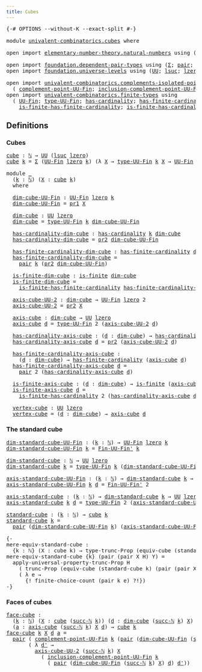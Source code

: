 ```yaml
---
title: Cubes
---
```


<pre class="Agda"><a id="31" class="Symbol">{-#</a> <a id="35" class="Keyword">OPTIONS</a> <a id="43" class="Pragma">--without-K</a> <a id="55" class="Pragma">--exact-split</a> <a id="69" class="Symbol">#-}</a>

<a id="74" class="Keyword">module</a> <a id="81" href="univalent-combinatorics.cubes.html" class="Module">univalent-combinatorics.cubes</a> <a id="111" class="Keyword">where</a>

<a id="118" class="Keyword">open</a> <a id="123" class="Keyword">import</a> <a id="130" href="elementary-number-theory.natural-numbers.html" class="Module">elementary-number-theory.natural-numbers</a> <a id="171" class="Keyword">using</a> <a id="177" class="Symbol">(</a><a id="178" href="elementary-number-theory.natural-numbers.html#1548" class="Datatype">ℕ</a><a id="179" class="Symbol">;</a> <a id="181" href="elementary-number-theory.natural-numbers.html#1569" class="InductiveConstructor">zero-ℕ</a><a id="187" class="Symbol">;</a> <a id="189" href="elementary-number-theory.natural-numbers.html#1582" class="InductiveConstructor">succ-ℕ</a><a id="195" class="Symbol">)</a>

<a id="198" class="Keyword">open</a> <a id="203" class="Keyword">import</a> <a id="210" href="foundation.dependent-pair-types.html" class="Module">foundation.dependent-pair-types</a> <a id="242" class="Keyword">using</a> <a id="248" class="Symbol">(</a><a id="249" href="foundation-core.dependent-pair-types.html#515" class="Record">Σ</a><a id="250" class="Symbol">;</a> <a id="252" href="foundation-core.dependent-pair-types.html#588" class="InductiveConstructor">pair</a><a id="256" class="Symbol">;</a> <a id="258" href="foundation-core.dependent-pair-types.html#605" class="Field">pr1</a><a id="261" class="Symbol">;</a> <a id="263" href="foundation-core.dependent-pair-types.html#617" class="Field">pr2</a><a id="266" class="Symbol">)</a>
<a id="268" class="Keyword">open</a> <a id="273" class="Keyword">import</a> <a id="280" href="foundation.universe-levels.html" class="Module">foundation.universe-levels</a> <a id="307" class="Keyword">using</a> <a id="313" class="Symbol">(</a><a id="314" href="foundation-core.universe-levels.html#235" class="Primitive">UU</a><a id="316" class="Symbol">;</a> <a id="318" href="Agda.Primitive.html#780" class="Primitive">lsuc</a><a id="322" class="Symbol">;</a> <a id="324" href="Agda.Primitive.html#764" class="Primitive">lzero</a><a id="329" class="Symbol">)</a>

<a id="332" class="Keyword">open</a> <a id="337" class="Keyword">import</a> <a id="344" href="univalent-combinatorics.complements-isolated-points.html" class="Module">univalent-combinatorics.complements-isolated-points</a> <a id="396" class="Keyword">using</a>
  <a id="404" class="Symbol">(</a> <a id="406" href="univalent-combinatorics.complements-isolated-points.html#3171" class="Function">complement-point-UU-Fin</a><a id="429" class="Symbol">;</a> <a id="431" href="univalent-combinatorics.complements-isolated-points.html#3449" class="Function">inclusion-complement-point-UU-Fin</a><a id="464" class="Symbol">)</a>
<a id="466" class="Keyword">open</a> <a id="471" class="Keyword">import</a> <a id="478" href="univalent-combinatorics.finite-types.html" class="Module">univalent-combinatorics.finite-types</a> <a id="515" class="Keyword">using</a>
  <a id="523" class="Symbol">(</a> <a id="525" href="univalent-combinatorics.finite-types.html#5087" class="Function">UU-Fin</a><a id="531" class="Symbol">;</a> <a id="533" href="univalent-combinatorics.finite-types.html#5170" class="Function">type-UU-Fin</a><a id="544" class="Symbol">;</a> <a id="546" href="univalent-combinatorics.finite-types.html#4910" class="Function">has-cardinality</a><a id="561" class="Symbol">;</a> <a id="563" href="univalent-combinatorics.finite-types.html#5462" class="Function">has-finite-cardinality</a><a id="585" class="Symbol">;</a> <a id="587" href="univalent-combinatorics.finite-types.html#4139" class="Function">is-finite</a><a id="596" class="Symbol">;</a>
    <a id="602" href="univalent-combinatorics.finite-types.html#11047" class="Function">is-finite-has-finite-cardinality</a><a id="634" class="Symbol">;</a> <a id="636" href="univalent-combinatorics.finite-types.html#11297" class="Function">is-finite-has-cardinality</a><a id="661" class="Symbol">;</a> <a id="663" href="univalent-combinatorics.finite-types.html#9305" class="Function">Fin-UU-Fin&#39;</a><a id="674" class="Symbol">)</a>
</pre>
## Definitions

### Cubes

<pre class="Agda"><a id="cube"></a><a id="716" href="univalent-combinatorics.cubes.html#716" class="Function">cube</a> <a id="721" class="Symbol">:</a> <a id="723" href="elementary-number-theory.natural-numbers.html#1548" class="Datatype">ℕ</a> <a id="725" class="Symbol">→</a> <a id="727" href="foundation-core.universe-levels.html#235" class="Primitive">UU</a> <a id="730" class="Symbol">(</a><a id="731" href="Agda.Primitive.html#780" class="Primitive">lsuc</a> <a id="736" href="Agda.Primitive.html#764" class="Primitive">lzero</a><a id="741" class="Symbol">)</a>
<a id="743" href="univalent-combinatorics.cubes.html#716" class="Function">cube</a> <a id="748" href="univalent-combinatorics.cubes.html#748" class="Bound">k</a> <a id="750" class="Symbol">=</a> <a id="752" href="foundation-core.dependent-pair-types.html#515" class="Record">Σ</a> <a id="754" class="Symbol">(</a><a id="755" href="univalent-combinatorics.finite-types.html#5087" class="Function">UU-Fin</a> <a id="762" href="Agda.Primitive.html#764" class="Primitive">lzero</a> <a id="768" href="univalent-combinatorics.cubes.html#748" class="Bound">k</a><a id="769" class="Symbol">)</a> <a id="771" class="Symbol">(λ</a> <a id="774" href="univalent-combinatorics.cubes.html#774" class="Bound">X</a> <a id="776" class="Symbol">→</a> <a id="778" href="univalent-combinatorics.finite-types.html#5170" class="Function">type-UU-Fin</a> <a id="790" href="univalent-combinatorics.cubes.html#748" class="Bound">k</a> <a id="792" href="univalent-combinatorics.cubes.html#774" class="Bound">X</a> <a id="794" class="Symbol">→</a> <a id="796" href="univalent-combinatorics.finite-types.html#5087" class="Function">UU-Fin</a> <a id="803" href="Agda.Primitive.html#764" class="Primitive">lzero</a> <a id="809" class="Number">2</a><a id="810" class="Symbol">)</a>

<a id="813" class="Keyword">module</a> <a id="820" href="univalent-combinatorics.cubes.html#820" class="Module">_</a>
  <a id="824" class="Symbol">(</a><a id="825" href="univalent-combinatorics.cubes.html#825" class="Bound">k</a> <a id="827" class="Symbol">:</a> <a id="829" href="elementary-number-theory.natural-numbers.html#1548" class="Datatype">ℕ</a><a id="830" class="Symbol">)</a> <a id="832" class="Symbol">(</a><a id="833" href="univalent-combinatorics.cubes.html#833" class="Bound">X</a> <a id="835" class="Symbol">:</a> <a id="837" href="univalent-combinatorics.cubes.html#716" class="Function">cube</a> <a id="842" href="univalent-combinatorics.cubes.html#825" class="Bound">k</a><a id="843" class="Symbol">)</a>
  <a id="847" class="Keyword">where</a>
  
  <a id="858" href="univalent-combinatorics.cubes.html#858" class="Function">dim-cube-UU-Fin</a> <a id="874" class="Symbol">:</a> <a id="876" href="univalent-combinatorics.finite-types.html#5087" class="Function">UU-Fin</a> <a id="883" href="Agda.Primitive.html#764" class="Primitive">lzero</a> <a id="889" href="univalent-combinatorics.cubes.html#825" class="Bound">k</a>
  <a id="893" href="univalent-combinatorics.cubes.html#858" class="Function">dim-cube-UU-Fin</a> <a id="909" class="Symbol">=</a> <a id="911" href="foundation-core.dependent-pair-types.html#605" class="Field">pr1</a> <a id="915" href="univalent-combinatorics.cubes.html#833" class="Bound">X</a>

  <a id="920" href="univalent-combinatorics.cubes.html#920" class="Function">dim-cube</a> <a id="929" class="Symbol">:</a> <a id="931" href="foundation-core.universe-levels.html#235" class="Primitive">UU</a> <a id="934" href="Agda.Primitive.html#764" class="Primitive">lzero</a>
  <a id="942" href="univalent-combinatorics.cubes.html#920" class="Function">dim-cube</a> <a id="951" class="Symbol">=</a> <a id="953" href="univalent-combinatorics.finite-types.html#5170" class="Function">type-UU-Fin</a> <a id="965" href="univalent-combinatorics.cubes.html#825" class="Bound">k</a> <a id="967" href="univalent-combinatorics.cubes.html#858" class="Function">dim-cube-UU-Fin</a>

  <a id="986" href="univalent-combinatorics.cubes.html#986" class="Function">has-cardinality-dim-cube</a> <a id="1011" class="Symbol">:</a> <a id="1013" href="univalent-combinatorics.finite-types.html#4910" class="Function">has-cardinality</a> <a id="1029" href="univalent-combinatorics.cubes.html#825" class="Bound">k</a> <a id="1031" href="univalent-combinatorics.cubes.html#920" class="Function">dim-cube</a>
  <a id="1042" href="univalent-combinatorics.cubes.html#986" class="Function">has-cardinality-dim-cube</a> <a id="1067" class="Symbol">=</a> <a id="1069" href="foundation-core.dependent-pair-types.html#617" class="Field">pr2</a> <a id="1073" href="univalent-combinatorics.cubes.html#858" class="Function">dim-cube-UU-Fin</a>

  <a id="1092" href="univalent-combinatorics.cubes.html#1092" class="Function">has-finite-cardinality-dim-cube</a> <a id="1124" class="Symbol">:</a> <a id="1126" href="univalent-combinatorics.finite-types.html#5462" class="Function">has-finite-cardinality</a> <a id="1149" href="univalent-combinatorics.cubes.html#920" class="Function">dim-cube</a>
  <a id="1160" href="univalent-combinatorics.cubes.html#1092" class="Function">has-finite-cardinality-dim-cube</a> <a id="1192" class="Symbol">=</a>
    <a id="1198" href="foundation-core.dependent-pair-types.html#588" class="InductiveConstructor">pair</a> <a id="1203" href="univalent-combinatorics.cubes.html#825" class="Bound">k</a> <a id="1205" class="Symbol">(</a><a id="1206" href="foundation-core.dependent-pair-types.html#617" class="Field">pr2</a> <a id="1210" href="univalent-combinatorics.cubes.html#858" class="Function">dim-cube-UU-Fin</a><a id="1225" class="Symbol">)</a>

  <a id="1230" href="univalent-combinatorics.cubes.html#1230" class="Function">is-finite-dim-cube</a> <a id="1249" class="Symbol">:</a> <a id="1251" href="univalent-combinatorics.finite-types.html#4139" class="Function">is-finite</a> <a id="1261" href="univalent-combinatorics.cubes.html#920" class="Function">dim-cube</a>
  <a id="1272" href="univalent-combinatorics.cubes.html#1230" class="Function">is-finite-dim-cube</a> <a id="1291" class="Symbol">=</a>
    <a id="1297" href="univalent-combinatorics.finite-types.html#11047" class="Function">is-finite-has-finite-cardinality</a> <a id="1330" href="univalent-combinatorics.cubes.html#1092" class="Function">has-finite-cardinality-dim-cube</a>

  <a id="1365" href="univalent-combinatorics.cubes.html#1365" class="Function">axis-cube-UU-2</a> <a id="1380" class="Symbol">:</a> <a id="1382" href="univalent-combinatorics.cubes.html#920" class="Function">dim-cube</a> <a id="1391" class="Symbol">→</a> <a id="1393" href="univalent-combinatorics.finite-types.html#5087" class="Function">UU-Fin</a> <a id="1400" href="Agda.Primitive.html#764" class="Primitive">lzero</a> <a id="1406" class="Number">2</a>
  <a id="1410" href="univalent-combinatorics.cubes.html#1365" class="Function">axis-cube-UU-2</a> <a id="1425" class="Symbol">=</a> <a id="1427" href="foundation-core.dependent-pair-types.html#617" class="Field">pr2</a> <a id="1431" href="univalent-combinatorics.cubes.html#833" class="Bound">X</a>

  <a id="1436" href="univalent-combinatorics.cubes.html#1436" class="Function">axis-cube</a> <a id="1446" class="Symbol">:</a> <a id="1448" href="univalent-combinatorics.cubes.html#920" class="Function">dim-cube</a> <a id="1457" class="Symbol">→</a> <a id="1459" href="foundation-core.universe-levels.html#235" class="Primitive">UU</a> <a id="1462" href="Agda.Primitive.html#764" class="Primitive">lzero</a>
  <a id="1470" href="univalent-combinatorics.cubes.html#1436" class="Function">axis-cube</a> <a id="1480" href="univalent-combinatorics.cubes.html#1480" class="Bound">d</a> <a id="1482" class="Symbol">=</a> <a id="1484" href="univalent-combinatorics.finite-types.html#5170" class="Function">type-UU-Fin</a> <a id="1496" class="Number">2</a> <a id="1498" class="Symbol">(</a><a id="1499" href="univalent-combinatorics.cubes.html#1365" class="Function">axis-cube-UU-2</a> <a id="1514" href="univalent-combinatorics.cubes.html#1480" class="Bound">d</a><a id="1515" class="Symbol">)</a>

  <a id="1520" href="univalent-combinatorics.cubes.html#1520" class="Function">has-cardinality-axis-cube</a> <a id="1546" class="Symbol">:</a> <a id="1548" class="Symbol">(</a><a id="1549" href="univalent-combinatorics.cubes.html#1549" class="Bound">d</a> <a id="1551" class="Symbol">:</a> <a id="1553" href="univalent-combinatorics.cubes.html#920" class="Function">dim-cube</a><a id="1561" class="Symbol">)</a> <a id="1563" class="Symbol">→</a> <a id="1565" href="univalent-combinatorics.finite-types.html#4910" class="Function">has-cardinality</a> <a id="1581" class="Number">2</a> <a id="1583" class="Symbol">(</a><a id="1584" href="univalent-combinatorics.cubes.html#1436" class="Function">axis-cube</a> <a id="1594" href="univalent-combinatorics.cubes.html#1549" class="Bound">d</a><a id="1595" class="Symbol">)</a>
  <a id="1599" href="univalent-combinatorics.cubes.html#1520" class="Function">has-cardinality-axis-cube</a> <a id="1625" href="univalent-combinatorics.cubes.html#1625" class="Bound">d</a> <a id="1627" class="Symbol">=</a> <a id="1629" href="foundation-core.dependent-pair-types.html#617" class="Field">pr2</a> <a id="1633" class="Symbol">(</a><a id="1634" href="univalent-combinatorics.cubes.html#1365" class="Function">axis-cube-UU-2</a> <a id="1649" href="univalent-combinatorics.cubes.html#1625" class="Bound">d</a><a id="1650" class="Symbol">)</a>

  <a id="1655" href="univalent-combinatorics.cubes.html#1655" class="Function">has-finite-cardinality-axis-cube</a> <a id="1688" class="Symbol">:</a>
    <a id="1694" class="Symbol">(</a><a id="1695" href="univalent-combinatorics.cubes.html#1695" class="Bound">d</a> <a id="1697" class="Symbol">:</a> <a id="1699" href="univalent-combinatorics.cubes.html#920" class="Function">dim-cube</a><a id="1707" class="Symbol">)</a> <a id="1709" class="Symbol">→</a> <a id="1711" href="univalent-combinatorics.finite-types.html#5462" class="Function">has-finite-cardinality</a> <a id="1734" class="Symbol">(</a><a id="1735" href="univalent-combinatorics.cubes.html#1436" class="Function">axis-cube</a> <a id="1745" href="univalent-combinatorics.cubes.html#1695" class="Bound">d</a><a id="1746" class="Symbol">)</a>
  <a id="1750" href="univalent-combinatorics.cubes.html#1655" class="Function">has-finite-cardinality-axis-cube</a> <a id="1783" href="univalent-combinatorics.cubes.html#1783" class="Bound">d</a> <a id="1785" class="Symbol">=</a>
    <a id="1791" href="foundation-core.dependent-pair-types.html#588" class="InductiveConstructor">pair</a> <a id="1796" class="Number">2</a> <a id="1798" class="Symbol">(</a><a id="1799" href="univalent-combinatorics.cubes.html#1520" class="Function">has-cardinality-axis-cube</a> <a id="1825" href="univalent-combinatorics.cubes.html#1783" class="Bound">d</a><a id="1826" class="Symbol">)</a>

  <a id="1831" href="univalent-combinatorics.cubes.html#1831" class="Function">is-finite-axis-cube</a> <a id="1851" class="Symbol">:</a> <a id="1853" class="Symbol">(</a><a id="1854" href="univalent-combinatorics.cubes.html#1854" class="Bound">d</a> <a id="1856" class="Symbol">:</a> <a id="1858" href="univalent-combinatorics.cubes.html#920" class="Function">dim-cube</a><a id="1866" class="Symbol">)</a> <a id="1868" class="Symbol">→</a> <a id="1870" href="univalent-combinatorics.finite-types.html#4139" class="Function">is-finite</a> <a id="1880" class="Symbol">(</a><a id="1881" href="univalent-combinatorics.cubes.html#1436" class="Function">axis-cube</a> <a id="1891" href="univalent-combinatorics.cubes.html#1854" class="Bound">d</a><a id="1892" class="Symbol">)</a>
  <a id="1896" href="univalent-combinatorics.cubes.html#1831" class="Function">is-finite-axis-cube</a> <a id="1916" href="univalent-combinatorics.cubes.html#1916" class="Bound">d</a> <a id="1918" class="Symbol">=</a>
    <a id="1924" href="univalent-combinatorics.finite-types.html#11297" class="Function">is-finite-has-cardinality</a> <a id="1950" class="Number">2</a> <a id="1952" class="Symbol">(</a><a id="1953" href="univalent-combinatorics.cubes.html#1520" class="Function">has-cardinality-axis-cube</a> <a id="1979" href="univalent-combinatorics.cubes.html#1916" class="Bound">d</a><a id="1980" class="Symbol">)</a>

  <a id="1985" href="univalent-combinatorics.cubes.html#1985" class="Function">vertex-cube</a> <a id="1997" class="Symbol">:</a> <a id="1999" href="foundation-core.universe-levels.html#235" class="Primitive">UU</a> <a id="2002" href="Agda.Primitive.html#764" class="Primitive">lzero</a>
  <a id="2010" href="univalent-combinatorics.cubes.html#1985" class="Function">vertex-cube</a> <a id="2022" class="Symbol">=</a> <a id="2024" class="Symbol">(</a><a id="2025" href="univalent-combinatorics.cubes.html#2025" class="Bound">d</a> <a id="2027" class="Symbol">:</a> <a id="2029" href="univalent-combinatorics.cubes.html#920" class="Function">dim-cube</a><a id="2037" class="Symbol">)</a> <a id="2039" class="Symbol">→</a> <a id="2041" href="univalent-combinatorics.cubes.html#1436" class="Function">axis-cube</a> <a id="2051" href="univalent-combinatorics.cubes.html#2025" class="Bound">d</a>
</pre>
### The standard cube

<pre class="Agda"><a id="dim-standard-cube-UU-Fin"></a><a id="2089" href="univalent-combinatorics.cubes.html#2089" class="Function">dim-standard-cube-UU-Fin</a> <a id="2114" class="Symbol">:</a> <a id="2116" class="Symbol">(</a><a id="2117" href="univalent-combinatorics.cubes.html#2117" class="Bound">k</a> <a id="2119" class="Symbol">:</a> <a id="2121" href="elementary-number-theory.natural-numbers.html#1548" class="Datatype">ℕ</a><a id="2122" class="Symbol">)</a> <a id="2124" class="Symbol">→</a> <a id="2126" href="univalent-combinatorics.finite-types.html#5087" class="Function">UU-Fin</a> <a id="2133" href="Agda.Primitive.html#764" class="Primitive">lzero</a> <a id="2139" href="univalent-combinatorics.cubes.html#2117" class="Bound">k</a>
<a id="2141" href="univalent-combinatorics.cubes.html#2089" class="Function">dim-standard-cube-UU-Fin</a> <a id="2166" href="univalent-combinatorics.cubes.html#2166" class="Bound">k</a> <a id="2168" class="Symbol">=</a> <a id="2170" href="univalent-combinatorics.finite-types.html#9305" class="Function">Fin-UU-Fin&#39;</a> <a id="2182" href="univalent-combinatorics.cubes.html#2166" class="Bound">k</a>

<a id="dim-standard-cube"></a><a id="2185" href="univalent-combinatorics.cubes.html#2185" class="Function">dim-standard-cube</a> <a id="2203" class="Symbol">:</a> <a id="2205" href="elementary-number-theory.natural-numbers.html#1548" class="Datatype">ℕ</a> <a id="2207" class="Symbol">→</a> <a id="2209" href="foundation-core.universe-levels.html#235" class="Primitive">UU</a> <a id="2212" href="Agda.Primitive.html#764" class="Primitive">lzero</a>
<a id="2218" href="univalent-combinatorics.cubes.html#2185" class="Function">dim-standard-cube</a> <a id="2236" href="univalent-combinatorics.cubes.html#2236" class="Bound">k</a> <a id="2238" class="Symbol">=</a> <a id="2240" href="univalent-combinatorics.finite-types.html#5170" class="Function">type-UU-Fin</a> <a id="2252" href="univalent-combinatorics.cubes.html#2236" class="Bound">k</a> <a id="2254" class="Symbol">(</a><a id="2255" href="univalent-combinatorics.cubes.html#2089" class="Function">dim-standard-cube-UU-Fin</a> <a id="2280" href="univalent-combinatorics.cubes.html#2236" class="Bound">k</a><a id="2281" class="Symbol">)</a>

<a id="axis-standard-cube-UU-Fin"></a><a id="2284" href="univalent-combinatorics.cubes.html#2284" class="Function">axis-standard-cube-UU-Fin</a> <a id="2310" class="Symbol">:</a> <a id="2312" class="Symbol">(</a><a id="2313" href="univalent-combinatorics.cubes.html#2313" class="Bound">k</a> <a id="2315" class="Symbol">:</a> <a id="2317" href="elementary-number-theory.natural-numbers.html#1548" class="Datatype">ℕ</a><a id="2318" class="Symbol">)</a> <a id="2320" class="Symbol">→</a> <a id="2322" href="univalent-combinatorics.cubes.html#2185" class="Function">dim-standard-cube</a> <a id="2340" href="univalent-combinatorics.cubes.html#2313" class="Bound">k</a> <a id="2342" class="Symbol">→</a> <a id="2344" href="univalent-combinatorics.finite-types.html#5087" class="Function">UU-Fin</a> <a id="2351" href="Agda.Primitive.html#764" class="Primitive">lzero</a> <a id="2357" class="Number">2</a>
<a id="2359" href="univalent-combinatorics.cubes.html#2284" class="Function">axis-standard-cube-UU-Fin</a> <a id="2385" href="univalent-combinatorics.cubes.html#2385" class="Bound">k</a> <a id="2387" href="univalent-combinatorics.cubes.html#2387" class="Bound">d</a> <a id="2389" class="Symbol">=</a> <a id="2391" href="univalent-combinatorics.finite-types.html#9305" class="Function">Fin-UU-Fin&#39;</a> <a id="2403" class="Number">2</a>

<a id="axis-standard-cube"></a><a id="2406" href="univalent-combinatorics.cubes.html#2406" class="Function">axis-standard-cube</a> <a id="2425" class="Symbol">:</a> <a id="2427" class="Symbol">(</a><a id="2428" href="univalent-combinatorics.cubes.html#2428" class="Bound">k</a> <a id="2430" class="Symbol">:</a> <a id="2432" href="elementary-number-theory.natural-numbers.html#1548" class="Datatype">ℕ</a><a id="2433" class="Symbol">)</a> <a id="2435" class="Symbol">→</a> <a id="2437" href="univalent-combinatorics.cubes.html#2185" class="Function">dim-standard-cube</a> <a id="2455" href="univalent-combinatorics.cubes.html#2428" class="Bound">k</a> <a id="2457" class="Symbol">→</a> <a id="2459" href="foundation-core.universe-levels.html#235" class="Primitive">UU</a> <a id="2462" href="Agda.Primitive.html#764" class="Primitive">lzero</a>
<a id="2468" href="univalent-combinatorics.cubes.html#2406" class="Function">axis-standard-cube</a> <a id="2487" href="univalent-combinatorics.cubes.html#2487" class="Bound">k</a> <a id="2489" href="univalent-combinatorics.cubes.html#2489" class="Bound">d</a> <a id="2491" class="Symbol">=</a> <a id="2493" href="univalent-combinatorics.finite-types.html#5170" class="Function">type-UU-Fin</a> <a id="2505" class="Number">2</a> <a id="2507" class="Symbol">(</a><a id="2508" href="univalent-combinatorics.cubes.html#2284" class="Function">axis-standard-cube-UU-Fin</a> <a id="2534" href="univalent-combinatorics.cubes.html#2487" class="Bound">k</a> <a id="2536" href="univalent-combinatorics.cubes.html#2489" class="Bound">d</a><a id="2537" class="Symbol">)</a>

<a id="standard-cube"></a><a id="2540" href="univalent-combinatorics.cubes.html#2540" class="Function">standard-cube</a> <a id="2554" class="Symbol">:</a> <a id="2556" class="Symbol">(</a><a id="2557" href="univalent-combinatorics.cubes.html#2557" class="Bound">k</a> <a id="2559" class="Symbol">:</a> <a id="2561" href="elementary-number-theory.natural-numbers.html#1548" class="Datatype">ℕ</a><a id="2562" class="Symbol">)</a> <a id="2564" class="Symbol">→</a> <a id="2566" href="univalent-combinatorics.cubes.html#716" class="Function">cube</a> <a id="2571" href="univalent-combinatorics.cubes.html#2557" class="Bound">k</a>
<a id="2573" href="univalent-combinatorics.cubes.html#2540" class="Function">standard-cube</a> <a id="2587" href="univalent-combinatorics.cubes.html#2587" class="Bound">k</a> <a id="2589" class="Symbol">=</a>
  <a id="2593" href="foundation-core.dependent-pair-types.html#588" class="InductiveConstructor">pair</a> <a id="2598" class="Symbol">(</a><a id="2599" href="univalent-combinatorics.cubes.html#2089" class="Function">dim-standard-cube-UU-Fin</a> <a id="2624" href="univalent-combinatorics.cubes.html#2587" class="Bound">k</a><a id="2625" class="Symbol">)</a> <a id="2627" class="Symbol">(</a><a id="2628" href="univalent-combinatorics.cubes.html#2284" class="Function">axis-standard-cube-UU-Fin</a> <a id="2654" href="univalent-combinatorics.cubes.html#2587" class="Bound">k</a><a id="2655" class="Symbol">)</a>

<a id="2658" class="Comment">{-
mere-equiv-standard-cube :
  {k : ℕ} (X : cube k) → type-trunc-Prop (equiv-cube (standard-cube k) X)
mere-equiv-standard-cube {k} (pair (pair X H) Y) =
  apply-universal-property-trunc-Prop H
    ( trunc-Prop (equiv-cube (standard-cube k) (pair (pair X H) Y)))
    ( λ e →
      {! finite-choice-count (pair k e) ?!})
-}</a>
</pre>
### Faces of cubes

<pre class="Agda"><a id="face-cube"></a><a id="3015" href="univalent-combinatorics.cubes.html#3015" class="Function">face-cube</a> <a id="3025" class="Symbol">:</a>
  <a id="3029" class="Symbol">(</a><a id="3030" href="univalent-combinatorics.cubes.html#3030" class="Bound">k</a> <a id="3032" class="Symbol">:</a> <a id="3034" href="elementary-number-theory.natural-numbers.html#1548" class="Datatype">ℕ</a><a id="3035" class="Symbol">)</a> <a id="3037" class="Symbol">(</a><a id="3038" href="univalent-combinatorics.cubes.html#3038" class="Bound">X</a> <a id="3040" class="Symbol">:</a> <a id="3042" href="univalent-combinatorics.cubes.html#716" class="Function">cube</a> <a id="3047" class="Symbol">(</a><a id="3048" href="elementary-number-theory.natural-numbers.html#1582" class="InductiveConstructor">succ-ℕ</a> <a id="3055" href="univalent-combinatorics.cubes.html#3030" class="Bound">k</a><a id="3056" class="Symbol">))</a> <a id="3059" class="Symbol">(</a><a id="3060" href="univalent-combinatorics.cubes.html#3060" class="Bound">d</a> <a id="3062" class="Symbol">:</a> <a id="3064" href="univalent-combinatorics.cubes.html#920" class="Function">dim-cube</a> <a id="3073" class="Symbol">(</a><a id="3074" href="elementary-number-theory.natural-numbers.html#1582" class="InductiveConstructor">succ-ℕ</a> <a id="3081" href="univalent-combinatorics.cubes.html#3030" class="Bound">k</a><a id="3082" class="Symbol">)</a> <a id="3084" href="univalent-combinatorics.cubes.html#3038" class="Bound">X</a><a id="3085" class="Symbol">)</a>
  <a id="3089" class="Symbol">(</a><a id="3090" href="univalent-combinatorics.cubes.html#3090" class="Bound">a</a> <a id="3092" class="Symbol">:</a> <a id="3094" href="univalent-combinatorics.cubes.html#1436" class="Function">axis-cube</a> <a id="3104" class="Symbol">(</a><a id="3105" href="elementary-number-theory.natural-numbers.html#1582" class="InductiveConstructor">succ-ℕ</a> <a id="3112" href="univalent-combinatorics.cubes.html#3030" class="Bound">k</a><a id="3113" class="Symbol">)</a> <a id="3115" href="univalent-combinatorics.cubes.html#3038" class="Bound">X</a> <a id="3117" href="univalent-combinatorics.cubes.html#3060" class="Bound">d</a><a id="3118" class="Symbol">)</a> <a id="3120" class="Symbol">→</a> <a id="3122" href="univalent-combinatorics.cubes.html#716" class="Function">cube</a> <a id="3127" href="univalent-combinatorics.cubes.html#3030" class="Bound">k</a>
<a id="3129" href="univalent-combinatorics.cubes.html#3015" class="Function">face-cube</a> <a id="3139" href="univalent-combinatorics.cubes.html#3139" class="Bound">k</a> <a id="3141" href="univalent-combinatorics.cubes.html#3141" class="Bound">X</a> <a id="3143" href="univalent-combinatorics.cubes.html#3143" class="Bound">d</a> <a id="3145" href="univalent-combinatorics.cubes.html#3145" class="Bound">a</a> <a id="3147" class="Symbol">=</a>
  <a id="3151" href="foundation-core.dependent-pair-types.html#588" class="InductiveConstructor">pair</a> <a id="3156" class="Symbol">(</a> <a id="3158" href="univalent-combinatorics.complements-isolated-points.html#3171" class="Function">complement-point-UU-Fin</a> <a id="3182" href="univalent-combinatorics.cubes.html#3139" class="Bound">k</a> <a id="3184" class="Symbol">(</a><a id="3185" href="foundation-core.dependent-pair-types.html#588" class="InductiveConstructor">pair</a> <a id="3190" class="Symbol">(</a><a id="3191" href="univalent-combinatorics.cubes.html#858" class="Function">dim-cube-UU-Fin</a> <a id="3207" class="Symbol">(</a><a id="3208" href="elementary-number-theory.natural-numbers.html#1582" class="InductiveConstructor">succ-ℕ</a> <a id="3215" href="univalent-combinatorics.cubes.html#3139" class="Bound">k</a><a id="3216" class="Symbol">)</a> <a id="3218" href="univalent-combinatorics.cubes.html#3141" class="Bound">X</a><a id="3219" class="Symbol">)</a> <a id="3221" href="univalent-combinatorics.cubes.html#3143" class="Bound">d</a><a id="3222" class="Symbol">))</a>
       <a id="3232" class="Symbol">(</a> <a id="3234" class="Symbol">λ</a> <a id="3236" href="univalent-combinatorics.cubes.html#3236" class="Bound">d&#39;</a> <a id="3239" class="Symbol">→</a>
         <a id="3250" href="univalent-combinatorics.cubes.html#1365" class="Function">axis-cube-UU-2</a> <a id="3265" class="Symbol">(</a><a id="3266" href="elementary-number-theory.natural-numbers.html#1582" class="InductiveConstructor">succ-ℕ</a> <a id="3273" href="univalent-combinatorics.cubes.html#3139" class="Bound">k</a><a id="3274" class="Symbol">)</a> <a id="3276" href="univalent-combinatorics.cubes.html#3141" class="Bound">X</a>
           <a id="3289" class="Symbol">(</a> <a id="3291" href="univalent-combinatorics.complements-isolated-points.html#3449" class="Function">inclusion-complement-point-UU-Fin</a> <a id="3325" href="univalent-combinatorics.cubes.html#3139" class="Bound">k</a>
             <a id="3340" class="Symbol">(</a> <a id="3342" href="foundation-core.dependent-pair-types.html#588" class="InductiveConstructor">pair</a> <a id="3347" class="Symbol">(</a><a id="3348" href="univalent-combinatorics.cubes.html#858" class="Function">dim-cube-UU-Fin</a> <a id="3364" class="Symbol">(</a><a id="3365" href="elementary-number-theory.natural-numbers.html#1582" class="InductiveConstructor">succ-ℕ</a> <a id="3372" href="univalent-combinatorics.cubes.html#3139" class="Bound">k</a><a id="3373" class="Symbol">)</a> <a id="3375" href="univalent-combinatorics.cubes.html#3141" class="Bound">X</a><a id="3376" class="Symbol">)</a> <a id="3378" href="univalent-combinatorics.cubes.html#3143" class="Bound">d</a><a id="3379" class="Symbol">)</a> <a id="3381" href="univalent-combinatorics.cubes.html#3236" class="Bound">d&#39;</a><a id="3383" class="Symbol">))</a>
</pre>